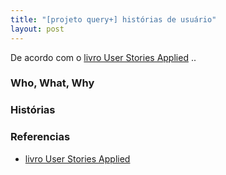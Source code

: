 ```yaml
---
title: "[projeto query+] histórias de usuário"
layout: post
---
```


De acordo com o [livro User Stories Applied] ..

### Who, What, Why

### Histórias

### Referencias 

+ [livro User Stories Applied]

[livro User Stories Applied]: https://www.amazon.com.br/User-Stories-Applied-Software-Development/dp/0321205685
